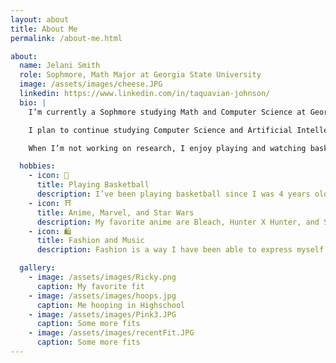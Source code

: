```yaml
---
layout: about
title: About Me
permalink: /about-me.html

about:
  name: Jelani Smith
  role: Sophmore, Math Major at Georgia State University
  image: /assets/images/cheese.JPG
  linkedin: https://www.linkedin.com/in/taquavian-johnson/
  bio: |
    I’m currently a Sophmore studying Math and Computer Science at Georgia State University in Atlanta, Georgia. I expect to graduate in 2028.

    I plan to continue studying Computer Science and Artificial Intellegence to one day be able to create programs/programming for robots for companies like The NBA, Google, Meta, etc.

    When I’m not working on research, I enjoy playing and watching basketball, fashion and music, and watching Anime, Marvel, and Star Wars content in my free time.

  hobbies:
    - icon: 🏀
      title: Playing Basketball
      description: I’ve been playing basketball since I was 4 years old. I have played basketball from middle school to even getting a scholarship to play in college. 
    - icon: ⛩️
      title: Anime, Marvel, and Star Wars
      description: My favorite anime are Bleach, Hunter X Hunter, and Soul Eater. My favorite super hero is Spiderman and I absolutely love Star Wars.
    - icon: 🛍️
      title: Fashion and Music
      description: Fashion is a way I have been able to express myself and make myself stand out from others. My journey through fashion has been a way for me to really express my journey through life. Some of my favorite artists are Ken Carson, Lucki, Frank Ocean, Tana, Playboi Carti, and Destroy Lonely.  

  gallery:
    - image: /assets/images/Ricky.png
      caption: My favorite fit
    - image: /assets/images/hoops.jpg
      caption: Me hooping in Highschool
    - image: /assets/images/Pink3.JPG
      caption: Some more fits
    - image: /assets/images/recentFit.JPG
      caption: Some more fits
---
```

